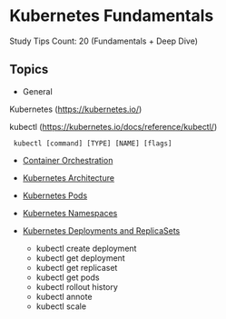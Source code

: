 # Kubernetes Fundamentals

Study Tips Count: 20 (Fundamentals + Deep Dive)

## Topics

- General

Kubernetes (https://kubernetes.io/)

kubectl (https://kubernetes.io/docs/reference/kubectl/)

```
 kubectl [command] [TYPE] [NAME] [flags]
```

- [Container Orchestration](https://github.com/gocklkatz/screenshots/blob/main/kcna/docs/3_Kubernetes_Fundamentals.md#container-orchestration)
- [Kubernetes Architecture](https://github.com/gocklkatz/screenshots/blob/main/kcna/docs/3_Kubernetes_Fundamentals.md#kubernetes-architecture)
- [Kubernetes Pods](https://github.com/gocklkatz/screenshots/blob/main/kcna/docs/3_Kubernetes_Fundamentals.md#kubernetes-pods)
- [Kubernetes Namespaces](https://github.com/gocklkatz/screenshots/blob/main/kcna/docs/3_Kubernetes_Fundamentals.md#kubernetes-namespaces)

- [Kubernetes Deployments and ReplicaSets](https://github.com/gocklkatz/screenshots/blob/main/kcna/docs/3_Kubernetes_Fundamentals.md#kubernetes-deployments-and-replicasets)
  - kubectl create deployment
  - kubectl get deployment
  - kubectl get replicaset
  - kubectl get pods
  - kubectl rollout history
  - kubectl annote
  - kubectl scale
